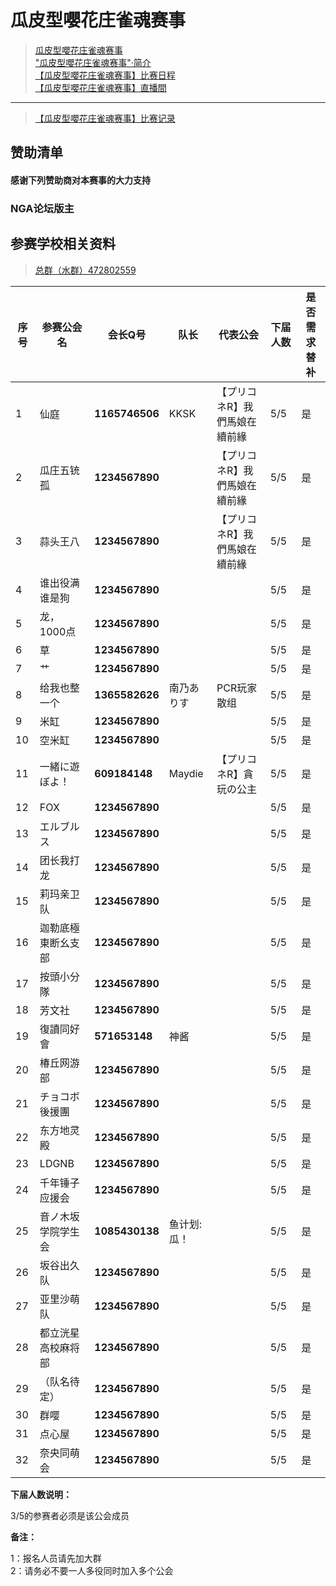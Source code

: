 # 瓜皮型嚶花庄雀魂赛事

> [瓜皮型嚶花庄雀魂赛事](hnfy.md)  
> ["瓜皮型嚶花庄雀魂赛事"·简介](bj.md)  
> [【瓜皮型嚶花庄雀魂赛事】比赛日程](day.md)  
> [【瓜皮型嚶花庄雀魂赛事】直播間](https://live.bilibili.com/140578)  
----

> [【瓜皮型嚶花庄雀魂赛事】比赛记录](https://mahjong.pub/?cid=43)

## 赞助清单
#### 感谢下列赞助商对本赛事的大力支持

### NGA论坛版主



## 参赛学校相关资料

> [总群（水群）472802559](https://jq.qq.com/?_wv=1027&k=5ZhVOaB)

| 序号 | 参赛公会名 | 会长Q号         | 队长   | 代表公会     | 下届人数 | 是否需求替补 |
| ---- | ---------- | ---------------- | ------ | ---------- | -------- |----- |
| 1    | 仙庭       | **1165746506**    | KKSK   | 【プリコネR】我們馬娘在續前緣 | 5/5        |  是   |
| 2    | 瓜庄五铳孤     | **1234567890**    |    | 【プリコネR】我們馬娘在續前緣 | 5/5        |  是   |
| 3    | 蒜头王八     | **1234567890**    |    | 【プリコネR】我們馬娘在續前緣 | 5/5        |  是   |
| 4    | 谁出役满谁是狗      | **1234567890**    |    |        | 5/5        |  是   |
| 5    | 龙，1000点      | **1234567890**    |    |        | 5/5        |  是   |
| 6    | 草       | **1234567890**    |    |        | 5/5        |  是   |
| 7    | 艹     | **1234567890**    |    |        | 5/5        |  是   |
| 8    | 给我也整一个       | **1365582626**    |南乃ありす|PCR玩家散组| 5/5        |  是   |
| 9    | 米缸       | **1234567890**    |    |        | 5/5        |  是   |
| 10   | 空米缸       | **1234567890** |  |  | 5/5        |  是   |
| 11   | 一緒に遊ぼよ！       | **609184148**    |Maydie|【プリコネR】貪玩の公主| 5/5     |  是   |
| 12   | FOX       | **1234567890**    |    |        | 5/5        |  是   |
| 13   | エルブルス     | **1234567890**    |    |        | 5/5     |  是   |
| 14   | 团长我打龙     | **1234567890**    |    |        | 5/5        |  是   |
| 15   | 莉玛亲卫队       | **1234567890**    |    |        | 5/5        |  是   |
| 16   | 迦勒底極東断幺支部     | **1234567890** |    |       | 5/5        |  是   |
| 17   | 按頭小分隊       | **1234567890** |    |        | 5/5        |  是   |
| 18   | 芳文社     | **1234567890** |    |        | 5/5        |  是   |
| 19   | 復讀同好會     | **571653148** |神酱|          | 5/5        |  是   |
| 20   | 椿丘网游部     | **1234567890** |  |         | 5/5        |  是   |
| 21   | チョコボ後援團     | **1234567890**    |    |        | 5/5        |  是   |
| 22   | 东方地灵殿       | **1234567890**    |    |      | 5/5        |  是   |
| 23   | LDGNB     | **1234567890**    |    |      | 5/5       |  是   |
| 24   | 千年锤子应援会       | **1234567890** |    |     | 5/5        |  是   |
| 25   | 音ノ木坂学院学生会     | **1085430138**    |鱼计划:瓜！|       | 5/5     |  是   |
| 26   | 坂谷出久队     | **1234567890**    |    |        | 5/5        |  是   |
| 27   | 亚里沙萌队       | **1234567890**    |    |        | 5/5        |  是   |
| 28   | 都立洸星高校麻将部     | **1234567890** |    |       | 5/5        |  是   |
| 29   | （队名待定）       | **1234567890** |    |       | 5/5        |  是   |
| 30   | 群嘤     | **1234567890** |    |        | 5/5       |  是   |
| 31   | 点心屋     | **1234567890** |      |          | 5/5        |  是   |
| 32   | 奈央同萌会     | **1234567890** |  |         | 5/5        |  是   |


**下届人数说明：**

3/5的参赛者必须是该公会成员

**备注：**

1：报名人员请先加大群  
2：请务必不要一人多役同时加入多个公会  